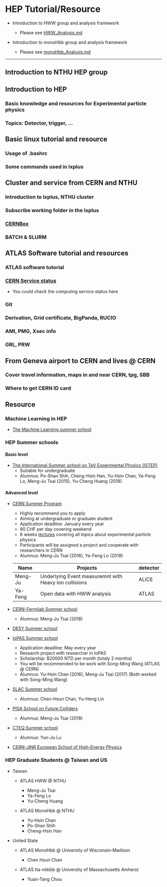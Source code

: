 # HEP Tutorial/Resource

* Introduction to HWW group and analysis framework
  * Please see [HWW_Analysis.md](./HWW_Analysis.md)

* Introduction to monoHbb group and analysis framework
  * Please see [monoHbb_Analysis.md](./monoHbb_Analysis.md)

---

## Introduction to NTHU HEP group

## Introduction to HEP
### Basic knowledge and resources for Experimental particle physics
### Topics: Detector, trigger, ... 

## Basic linux tutorial and resource
### Usage of .bashrc
### Some commands used in lxplus

## Cluster and service from CERN and NTHU
### Introduction to lxplus, NTHU cluster
### Subscribe working folder in the lxplus
### [CERNBox](https://cernbox.cern.ch/)
### BATCH & SLURM

## ATLAS Software tutorial and resources
### ATLAS software tutorial 
### [CERN Service status](https://cern.service-now.com/service-portal/ssb.do)
* You could check the computing service status here
### Git
### Derivation, Grid certificate, BigPanda, RUCIO
### AMI, PMG, Xsec info
### GRL, PRW

## From Geneva airport to CERN and lives @ CERN
### Cover travel information, maps in and near CERN, tpg, SBB
### Where to get CERN ID card

## Resource
### Machine Learning in HEP

* [The Machine Learning summer school](https://indico.cern.ch/event/687473/)


### HEP Summer schools
#### Basic level
* [The International Summer school on TeV Experimental Physics (ISTEP)](https://indico.ihep.ac.cn/event/7854/other-view?view=standard)
   * Suitable for undergraduate
   * Alumnus: Po-Shan Shih, Cheng-Hsin Han, Yu-Hsin Chan, Ya-Feng Lo, Meng-Ju Tsai (2015), Yu-Cheng Huang (2018)
   
#### Advanced level

* [CERN Summer Program](https://home.cern/students-educators/summer-student-programme)
   * Highly recommend you to apply 
   * Aiming at undergraduate or graduate student
   * Application deadline: January every year
   * 90 CHF per day covering weekend
   * 6 weeks [lectures](https://indico.cern.ch/category/345/) covering all topics about experimental particle physics 
   * Participants will be assigned a project and cooperate with researchers in CERN
   * Alumnus: Meng-Ju Tsai (2016), Ya-Feng Lo (2018)
   
   
   |Name | Projects |  detector|
   |-----|---------|-----------|
   |Meng-Ju| Underlying Event measuremnt with Heavy Ion collisions | ALICE|
   |Ya-Feng| Open data with HWW analysis| ATLAS |
   
* [CERN-Fermilab Summer school](http://hcpss.web.cern.ch/hcpss/) 
   * Alumnus: Meng-Ju Tsai (2018)

* [DESY Summer school](https://summerstudents.desy.de/)

* [IoPAS Summer school](http://www.phys.sinica.edu.tw/~summer/)
   * Application deadline: May every year
   * Research project with researcher in IoPAS
   * Scholarship: $20000 NTD per month (totaly 2 months)
   * You will be recommended to be work with Song-Ming Wang (ATLAS @ CERN)
   * Alumnus: Yu-Hsin Chan (2016), Meng-Ju Tsai (2017) (Both worked with Song-Ming Wang)
   
* [SLAC Summer school](https://conf.slac.stanford.edu/ssi2018/)
   * Alumnus: Chen-Hsun Chan, Yu-Heng Lin

* [PISA School on Future Colliders](https://indico.cern.ch/event/669093/overview)
   * Alumnus: Meng-Ju Tsai (2018)

* [CTEQ Summer school](https://www.physics.smu.edu/scalise/cteq/schools/summer18/)
   * Alumnus: Yun-Ju Lu 

* [CERN-JINR European School of High-Energy Physics](http://physicschool.web.cern.ch/PhysicSchool/ESHEP/ESHEP2018/)

### HEP Graduate Students @ Taiwan and US

* Taiwan
   * ATLAS HWW @ NTHU
     * Meng-Ju Tsai 
     * Ya-Feng Lo  
     * Yu-Cheng Huang

   * ATLAS MonoHbb @ NTHU
     * Yu-Hsin Chan 
     * Po-Shan Shih
     * Cheng-Hsin Han 

* United State

   * ATLAS MonoHbb @ University of Wisconsin–Madison
     * Chen Hsun Chan

   * ATLAS tta->bbbb @ University of Massachusetts Amherst
     * Yuan-Tang Chou 

